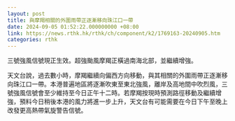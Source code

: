 ```yaml
---
layout: post
title: 與摩羯相關的外圍雨帶正逐漸移向珠江口一帶
date: 2024-09-05 01:52:22.000000000 +08:00
link: https://news.rthk.hk/rthk/ch/component/k2/1769163-20240905.htm
categories: rthk
---
```


三號強風信號現正生效。超強颱風摩羯正橫過南海北部，並繼續增強。

天文台說，過去數小時，摩羯繼續向偏西方向移動，與其相關的外圍雨帶正逐漸移向珠江口一帶。本港普遍地區將逐漸吹東至東北強風，離岸及高地間中吹烈風，三號強風信號會至少維持至今日正午十二時。若摩羯按現時預測路徑移動及繼續增強，預料今日稍後本港的風力將進一步上升，天文台有可能需要在今日下午至晚上改發更高熱帶氣旋警告信號。

